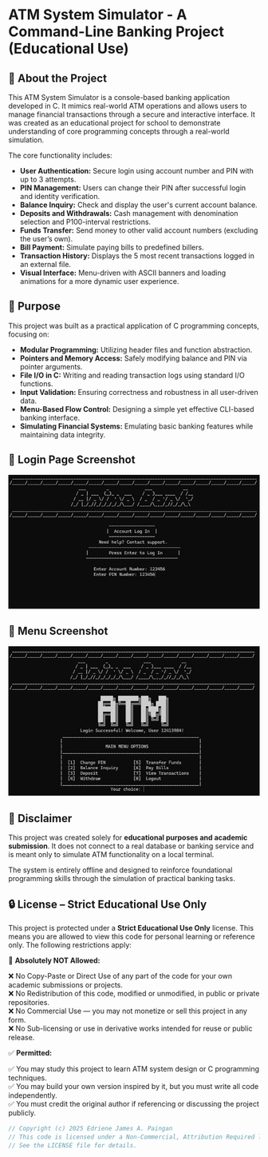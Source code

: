 # ATM System Simulator - A Command-Line Banking Project (Educational Use)

## 🧠 About the Project

This ATM System Simulator is a console-based banking application developed in C. It mimics real-world ATM operations and allows users to manage financial transactions through a secure and interactive interface. It was created as an educational project for school to demonstrate understanding of core programming concepts through a real-world simulation.

The core functionality includes:

* **User Authentication:** Secure login using account number and PIN with up to 3 attempts.
* **PIN Management:** Users can change their PIN after successful login and identity verification.
* **Balance Inquiry:** Check and display the user's current account balance.
* **Deposits and Withdrawals:** Cash management with denomination selection and P100-interval restrictions.
* **Funds Transfer:** Send money to other valid account numbers (excluding the user’s own).
* **Bill Payment:** Simulate paying bills to predefined billers.
* **Transaction History:** Displays the 5 most recent transactions logged in an external file.
* **Visual Interface:** Menu-driven with ASCII banners and loading animations for a more dynamic user experience.

## 🎯 Purpose

This project was built as a practical application of C programming concepts, focusing on:

* **Modular Programming:** Utilizing header files and function abstraction.
* **Pointers and Memory Access:** Safely modifying balance and PIN via pointer arguments.
* **File I/O in C:** Writing and reading transaction logs using standard I/O functions.
* **Input Validation:** Ensuring correctness and robustness in all user-driven data.
* **Menu-Based Flow Control:** Designing a simple yet effective CLI-based banking interface.
* **Simulating Financial Systems:** Emulating basic banking features while maintaining data integrity.

## 👾 Login Page Screenshot  
![ATM Menu Screenshot](animo_bank.png)

## 👾 Menu Screenshot  
![ATM Menu Screenshot](atmpic.png)
## 📌 Disclaimer

This project was created solely for **educational purposes and academic submission**. It does not connect to a real database or banking service and is meant only to simulate ATM functionality on a local terminal.

The system is entirely offline and designed to reinforce foundational programming skills through the simulation of practical banking tasks.

## 🔒 License – Strict Educational Use Only

This project is protected under a **Strict Educational Use Only** license. This means you are allowed to view this code for personal learning or reference only. The following restrictions apply:

🚫 **Absolutely NOT Allowed:**

❌ No Copy-Paste or Direct Use of any part of the code for your own academic submissions or projects.  
❌ No Redistribution of this code, modified or unmodified, in public or private repositories.  
❌ No Commercial Use — you may not monetize or sell this project in any form.  
❌ No Sub-licensing or use in derivative works intended for reuse or public release.

✅ **Permitted:**

✅ You may study this project to learn ATM system design or C programming techniques.  
✅ You may build your own version inspired by it, but you must write all code independently.  
✅ You must credit the original author if referencing or discussing the project publicly.

```c
// Copyright (c) 2025 Edriene James A. Paingan
// This code is licensed under a Non-Commercial, Attribution Required license.
// See the LICENSE file for details.
